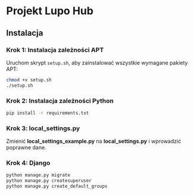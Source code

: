 # Projekt Lupo Hub

## Instalacja

### Krok 1: Instalacja zależności APT
Uruchom skrypt `setup.sh`, aby zainstalować wszystkie wymagane pakiety APT:
```sh
chmod +x setup.sh
./setup.sh
```

### Krok 2: Instalacja zależności Python
```sh
pip install -r requirements.txt
```

### Krok 3: local_settings.py
Zmienić **local_settings_example.py** na **local_settings.py** i wprowadzić poprawne dane.

### Krok 4: Django
```sh
python manage.py migrate
python manage.py createsuperuser
python manage.py create_default_groups
```